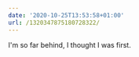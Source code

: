```yaml
---
date: '2020-10-25T13:53:58+01:00'
url: /1320347875180728322/
---
```

I'm so far behind,
I thought I was first.
